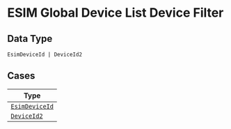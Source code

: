 
# ESIM Global Device List Device Filter

## Data Type

`EsimDeviceId | DeviceId2`

## Cases

| Type |
|  --- |
| [`EsimDeviceId`](../../../doc/models/esim-device-id.md) |
| [`DeviceId2`](../../../doc/models/device-id-2.md) |

